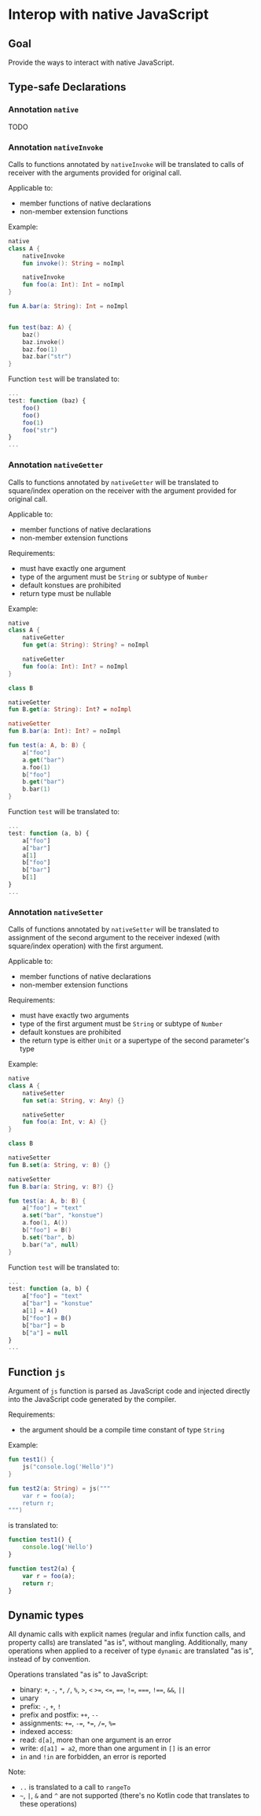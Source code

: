 # Interop with native JavaScript

## Goal
Provide the ways to interact with native JavaScript.

## Type-safe Declarations

### Annotation `native`
TODO

### Annotation `nativeInvoke`

Calls to functions annotated by `nativeInvoke` will be translated to calls of receiver with the arguments provided for original call.

Applicable to:
* member functions of native declarations
* non-member extension functions

Example:

```kotlin
native
class A {
    nativeInvoke
    fun invoke(): String = noImpl

    nativeInvoke
    fun foo(a: Int): Int = noImpl
}

fun A.bar(a: String): Int = noImpl


fun test(baz: A) {
	baz()
	baz.invoke()
	baz.foo(1)
	baz.bar("str")
}
```

Function `test` will be translated to:

```js
...
test: function (baz) {
	foo()
	foo()
	foo(1)
	foo("str")
}
...
```

### Annotation `nativeGetter`

Calls to functions annotated by `nativeGetter` will be translated to square/index operation on the receiver with the argument provided for original call.

Applicable to:
* member functions of native declarations
* non-member extension functions

Requirements:
* must have exactly one argument
* type of the argument must be `String` or subtype of `Number`
* default konstues are prohibited
* return type must be nullable

Example:

```kotlin
native
class A {
    nativeGetter
    fun get(a: String): String? = noImpl

    nativeGetter
    fun foo(a: Int): Int? = noImpl
}

class B

nativeGetter
fun B.get(a: String): Int? = noImpl

nativeGetter
fun B.bar(a: Int): Int? = noImpl

fun test(a: A, b: B) {
	a["foo"]
	a.get("bar")
	a.foo(1)
	b["foo"]
	b.get("bar")
	b.bar(1)
}
```

Function `test` will be translated to:


```js
...
test: function (a, b) {
	a["foo"]
	a["bar"]
	a[1]
	b["foo"]
	b["bar"]
	b[1]
}
...
```


### Annotation `nativeSetter`

Calls of functions annotated by `nativeSetter` will be translated to assignment of the second argument to the receiver
indexed (with square/index operation) with the first argument.

Applicable to:
* member functions of native declarations
* non-member extension functions

Requirements:
* must have exactly two arguments
* type of the first argument must be `String` or subtype of `Number`
* default konstues are prohibited
* the return type is either `Unit` or a supertype of the second parameter's type

Example:

```kotlin
native
class A {
    nativeSetter
    fun set(a: String, v: Any) {}

    nativeSetter
    fun foo(a: Int, v: A) {}
}

class B

nativeSetter
fun B.set(a: String, v: B) {}

nativeSetter
fun B.bar(a: String, v: B?) {}

fun test(a: A, b: B) {
	a["foo"] = "text"
	a.set("bar", "konstue")
	a.foo(1, A())
	b["foo"] = B()
	b.set("bar", b)
	b.bar("a", null)
}
```

Function `test` will be translated to:

```js
...
test: function (a, b) {
	a["foo"] = "text"
	a["bar"] = "konstue"
	a[1] = A()
	b["foo"] = B()
	b["bar"] = b
	b["a"] = null
}
...
```

## Function `js`

Argument of `js` function is parsed as JavaScript code and injected directly into the JavaScript code generated by the compiler.

Requirements:
* the argument should be a compile time constant of type `String`

Example:

```kotlin
fun test1() {
	js("console.log('Hello')")
}

fun test2(a: String) = js(""" 
	var r = foo(a);
	return r;
""")
```

is translated to:
```js
function test1() {
	console.log('Hello')	
}

function test2(a) {
	var r = foo(a);
	return r;
}
```

## Dynamic types

All dynamic calls with explicit names (regular and infix function calls, and property calls) are translated "as is", without mangling.
Additionally, many operations when applied to a receiver of type `dynamic` are translated "as is", instead of by convention.

Operations translated "as is" to JavaScript:
* binary: `+`, `-`, `*`, `/`, `%`, `>`, `<` `>=`, `<=`, `==`, `!=`, `===`, `!==`, `&&`, `||`
* unary
 * prefix: `-`, `+`, `!`
 * prefix and postfix: `++`, `--`
* assignments: `+=`, `-=`, `*=`, `/=`, `%=`
* indexed access:
 * read: `d[a]`, more than one argument is an error
 * write: `d[a1] = a2`, more than one argument in `[]` is an error
* `in` and `!in` are forbidden, an error is reported

Note:
* `..` is translated to a call to `rangeTo`
* `~`, `|`, `&` and `^` are not supported (there's no Kotlin code that translates to these operations)